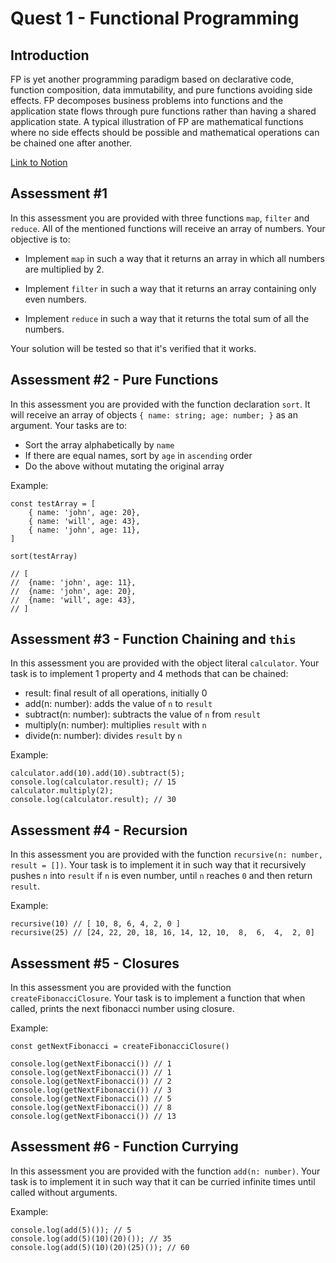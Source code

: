 # Quest 1 - Functional Programming

## Introduction

FP is yet another programming paradigm based on declarative code, function composition, data immutability, and pure functions avoiding side effects. FP decomposes business problems into functions and the application state flows through pure functions rather than having a shared application state. A typical illustration of FP are mathematical functions where no side effects should be possible and mathematical operations can be chained one after another.

[Link to Notion](https://www.notion.so/mkit/Functional-Programming-FP-f4c83a19c7e348d0b299cc09df1b6593)

## Assessment #1

In this assessment you are provided with three functions `map`, `filter` and `reduce`. All of the mentioned functions will receive an array of numbers. Your objective is to:

- Implement `map` in such a way that it returns an array in which all numbers are multiplied by 2.

- Implement `filter` in such a way that it returns an array containing only even numbers.

- Implement `reduce` in such a way that it returns the total sum of all the numbers.

Your solution will be tested so that it's verified that it works.

## Assessment #2 - Pure Functions

In this assessment you are provided with the function declaration `sort`. It will receive an array of objects
`{ name: string; age: number; }` as an argument. Your tasks are to:

- Sort the array alphabetically by `name`
- If there are equal names, sort by `age` in `ascending` order
- Do the above without mutating the original array

Example:
```
const testArray = [
    { name: 'john', age: 20},
    { name: 'will', age: 43},
    { name: 'john', age: 11},
]

sort(testArray)

// [
//  {name: 'john', age: 11},
//  {name: 'john', age: 20},
//  {name: 'will', age: 43},
// ]

```

## Assessment #3 - Function Chaining and `this`

In this assessment you are provided with the object literal `calculator`. Your task is to implement 1 property and 4 methods that can be chained:

- result: final result of all operations, initially 0
- add(n: number): adds the value of `n` to `result`
- subtract(n: number): subtracts the value of `n` from `result`
- multiply(n: number): multiplies `result` with `n`
- divide(n: number): divides `result` by `n`

Example: 

```
calculator.add(10).add(10).subtract(5);
console.log(calculator.result); // 15
calculator.multiply(2);
console.log(calculator.result); // 30
```

## Assessment #4 - Recursion

In this assessment you are provided with the function `recursive(n: number, result = [])`. Your task is to implement it in such way that it recursively pushes `n` into `result` if `n` is even number, until `n` reaches `0` and then return `result`.

Example:

```
recursive(10) // [ 10, 8, 6, 4, 2, 0 ]
recursive(25) // [24, 22, 20, 18, 16, 14, 12, 10,  8,  6,  4,  2, 0]
```

## Assessment #5 - Closures

In this assessment you are provided with the function `createFibonacciClosure`. Your task is to implement a function that when called, prints the next fibonacci number using closure.

Example:

```
const getNextFibonacci = createFibonacciClosure()

console.log(getNextFibonacci()) // 1
console.log(getNextFibonacci()) // 1
console.log(getNextFibonacci()) // 2
console.log(getNextFibonacci()) // 3
console.log(getNextFibonacci()) // 5
console.log(getNextFibonacci()) // 8
console.log(getNextFibonacci()) // 13
```

## Assessment #6 - Function Currying

In this assessment you are provided with the function `add(n: number)`. Your task is to implement it in such way that it can be curried infinite times until called without arguments.

Example:

```
console.log(add(5)()); // 5
console.log(add(5)(10)(20)()); // 35
console.log(add(5)(10)(20)(25)()); // 60
```